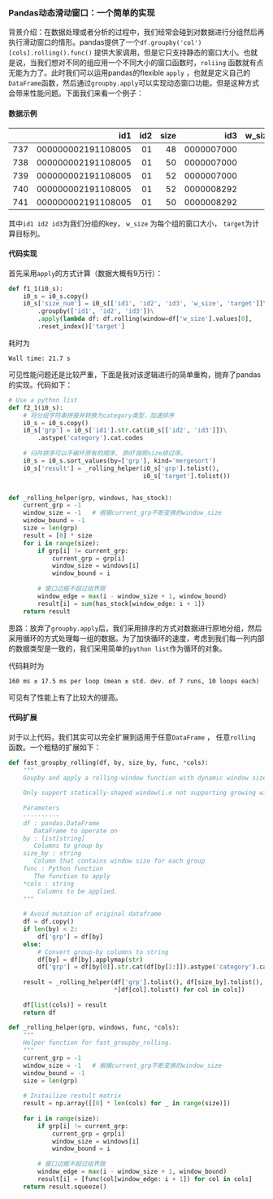 ### Pandas动态滑动窗口：一个简单的实现

背景介绍：在数据处理或者分析的过程中，我们经常会碰到对数据进行分组然后再执行滑动窗口的情形。pandas提供了一个`df.groupby('col')[cols].rolling().func()` 提供大家调用，但是它只支持静态的窗口大小。也就是说，当我们想对不同的组应用一个不同大小的窗口函数时，`roliing` 函数就有点无能为力了。此时我们可以运用pandas的flexible `apply` ，也就是定义自己的`DataFrame`函数，然后通过`groupby.apply`可以实现动态窗口功能。但是这种方式会带来性能问题。下面我们来看一个例子：

#### 数据示例

|      |                id1 |  id2 | size |        id3 | w_size | target |
| ---: | -----------------: | ---: | ---: | ---------: | -----: | -----: |
|  737 | 000000002191108005 |   01 |   48 | 0000007000 |      3 |      1 |
|  738 | 000000002191108005 |   01 |   50 | 0000007000 |      3 |      1 |
|  739 | 000000002191108005 |   01 |   52 | 0000007000 |      3 |      1 |
|  740 | 000000002191108005 |   01 |   52 | 0000008292 |      3 |      0 |
|  741 | 000000002191108005 |   01 |   50 | 0000008292 |      3 |      0 |

其中`id1 id2 id3`为我们分组的key， `w_size` 为每个组的窗口大小， `target`为计算目标列。

#### 代码实现

首先采用`apply`的方式计算（数据大概有9万行）：

```python
def f1_1(i0_s):
    i0_s = i0_s.copy()
    i0_s['size_num'] = i0_s[['id1', 'id2', 'id3', 'w_size', 'target']]\
        .groupby(['id1', 'id2', 'id3'])\
        .apply(lambda df: df.rolling(window=df['w_size'].values[0],                                                  min_periods=1)['target'].sum())\
        .reset_index()['target']
```



耗时为

`Wall time: 21.7 s`

可见性能问题还是比较严重，下面是我对该逻辑进行的简单重构，抛弃了pandas的实现。代码如下：

```python
# Use a python list
def f2_1(i0_s):
    # 将分组字符串拼接并转换为category类型，加速排序
    i0_s = i0_s.copy()
    i0_s['grp'] = i0_s['id1'].str.cat(i0_s[['id2', 'id3']])\
        .astype('category').cat.codes
    
    # 归并排序可以不破坏原有的顺序, 原df按照size排过序。
    i0_s = i0_s.sort_values(by=['grp'], kind='mergesort')
    i0_s['result'] = _rolling_helper(i0_s['grp'].tolist(),                                                          i0_s['w_size'].tolist(), 
                                     i0_s['target'].tolist())


def _rolling_helper(grp, windows, has_stock):
    current_grp = -1
    window_size = -1   # 根据current_grp不断变换的window_size
    window_bound = -1
    size = len(grp)
    result = [0] * size
    for i in range(size):
        if grp[i] != current_grp:
            current_grp = grp[i]
            window_size = windows[i]
            window_bound = i
        
        # 窗口边框不超过组界限
        window_edge = max(i - window_size + 1, window_bound)
        result[i] = sum(has_stock[window_edge: i + 1])
    return result
```



思路：放弃了`groupby.apply`后，我们采用排序的方式对数据进行原地分组，然后采用循环的方式处理每一组的数据。为了加快循环的速度，考虑到我们每一列内部的数据类型是一致的，我们采用简单的`python list`作为循环的对象。

代码耗时为

`160 ms ± 17.5 ms per loop (mean ± std. dev. of 7 runs, 10 loops each)`

可见有了性能上有了比较大的提高。

#### 代码扩展

对于以上代码，我们其实可以完全扩展到适用于任意`DataFrame` ， 任意`rolling` 函数。一个粗糙的扩展如下：

```python
def fast_groupby_rolling(df, by, size_by, func, *cols):
    """
    Goupby and apply a rolling-window function with dynamic window size.
    
    Only support statically-shaped window(i.e not supporting growing window or     shrinking window) but dynamically-sized window. Much more time-efficient       than using pandas' flexible apply.
    
    Parameters
    ----------
    df : pandas.DataFrame
       DataFrame to operate on
    by : list[string]
       Columns to group by
    size_by : string
       Column that contains window size for each group
    func : Python function
       The function to apply
    *cols : string
        Columns to be applied.
    """
    
    # Avoid mutation of original dataframe
    df = df.copy()
    if len(by) < 2:
        df['grp'] = df[by]
    else:
        # Convert group-by columns to string
        df[by] = df[by].applymap(str)
        df['grp'] = df[by[0]].str.cat(df[by[1:]]).astype('category').cat.codes
        
    result = _rolling_helper(df['grp'].tolist(), df[size_by].tolist(), func,
                             *[df[col].tolist() for col in cols])
    
    df[list(cols)] = result
    return df
        
def _rolling_helper(grp, windows, func, *cols):
    """
    Helper function for fast_groupby_rolling.
    """
    current_grp = -1
    window_size = -1   # 根据current_grp不断变换的window_size
    window_bound = -1
    size = len(grp)
    
    # Initailize restult matrix
    result = np.array([[0] * len(cols) for _ in range(size)])
    
    for i in range(size):
        if grp[i] != current_grp:
            current_grp = grp[i]
            window_size = windows[i]
            window_bound = i
        
        # 窗口边框不超过组界限
        window_edge = max(i - window_size + 1, window_bound)
        result[i] = [func(col[window_edge: i + 1]) for col in cols]
    return result.squeeze()
```

